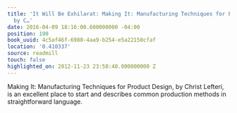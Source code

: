 ```yaml
---
title: 'It Will Be Exhilarat: Making It: Manufacturing Techniques for Product Design,
  by C…'
date: 2016-04-09 18:16:00.600000000 -04:00
position: 190
book_uuid: 4c5af46f-6980-4aa9-b254-e5a22150cfaf
location: '0.410337'
source: readmill
touch: false
highlighted_on: 2012-11-23 23:58:40.000000000 Z
---
```


Making It: Manufacturing Techniques for Product Design, by Christ Lefteri, is an excellent place to start and describes common production methods in straightforward language.